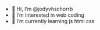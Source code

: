 - 👋 Hi, I’m @jodyvhschorrb
- 👀 I’m interested in web coding
- 🌱 I’m currently learning js html css


<!---
jodyvhschorrb/jodyvhschorrb is a ✨ special ✨ repository because its `README.md` (this file) appears on your GitHub profile.
You can click the Preview link to take a look at your changes.
--->
